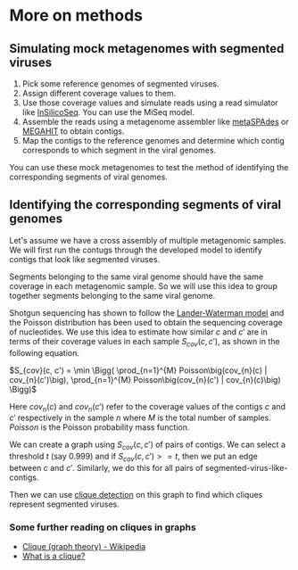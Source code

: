 # More on methods

## Simulating mock metagenomes with segmented viruses

1. Pick some reference genomes of segmented viruses.
2. Assign different coverage values to them.
3. Use those coverage values and simulate reads using a read simulator like [InSilicoSeq](https://insilicoseq.readthedocs.io/). You can use the MiSeq model.
4. Assemble the reads using a metagenome assembler like [metaSPAdes](https://github.com/ablab/spades) or [MEGAHIT](https://github.com/voutcn/megahit) to obtain contigs.
5. Map the contigs to the reference genomes and determine which contig corresponds to which segment in the viral genomes.

You can use these mock metagenomes to test the method of identifying the corresponding segments of viral genomes.

## Identifying the corresponding segments of viral genomes

Let's assume we have a cross assembly of multiple metagenomic samples. We will first run the contugs through the developed model to identify contigs that look like segmented viruses.

Segments belonging to the same viral genome should have the same coverage in each metagenomic sample. So we will use this idea to group together segments belonging to the same viral genome.

Shotgun sequencing has shown to follow the [Lander-Waterman model](https://doi.org/10.1016/0888-7543(88)90007-9) and the Poisson distribution has been used to obtain the sequencing coverage of nucleotides. We use this idea to estimate how similar $c$ and $c'$ are in terms of their coverage values in each sample $S_{cov}(c, c')$, as shown in the following equation.

$S_{cov}(c, c') =  \min \Bigg( \prod_{n=1}^{M} Poisson\big(cov_{n}(c) | cov_{n}(c')\big), \prod_{n=1}^{M} Poisson\big(cov_{n}(c') | cov_{n}(c)\big) \Bigg)$

Here $cov_{n}(c)$ and $cov_{n}(c')$ refer to the coverage values of the contigs $c$ and $c'$ respectively in the sample $n$ where $M$ is the total number of samples. $Poisson$ is the Poisson probability mass function.

We can create a graph using $S_{cov}(c, c')$ of pairs of contigs. We can select a threshold $t$ (say 0.999) and if $S_{cov}(c, c') >= t$, then we put an edge between $c$ and $c'$. Similarly, we do this for all pairs of segmented-virus-like-contigs. 

Then we can use [clique detection](https://networkx.org/documentation/stable/reference/algorithms/generated/networkx.algorithms.clique.find_cliques.html) on this graph to find which cliques represent segmented viruses.



### Some further reading on cliques in graphs

* [Clique (graph theory) - Wikipedia](https://en.wikipedia.org/wiki/Clique_(graph_theory))
* [What is a clique?](https://www.youtube.com/watch?v=nBrFC0STApo)